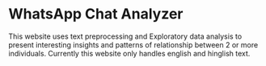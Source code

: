 # WhatsApp Chat Analyzer
 This website uses text preprocessing and Exploratory data analysis to present interesting insights and patterns of relationship between 2 or more individuals. Currently this website only handles english and hinglish text.
